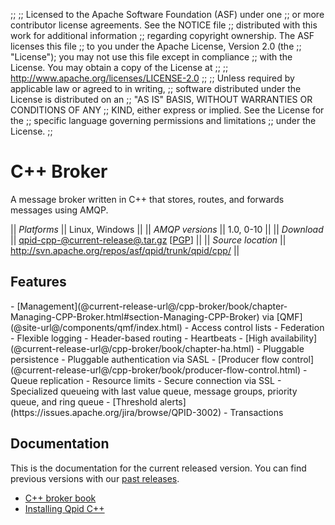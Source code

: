 ;;
;; Licensed to the Apache Software Foundation (ASF) under one
;; or more contributor license agreements.  See the NOTICE file
;; distributed with this work for additional information
;; regarding copyright ownership.  The ASF licenses this file
;; to you under the Apache License, Version 2.0 (the
;; "License"); you may not use this file except in compliance
;; with the License.  You may obtain a copy of the License at
;; 
;;   http://www.apache.org/licenses/LICENSE-2.0
;; 
;; Unless required by applicable law or agreed to in writing,
;; software distributed under the License is distributed on an
;; "AS IS" BASIS, WITHOUT WARRANTIES OR CONDITIONS OF ANY
;; KIND, either express or implied.  See the License for the
;; specific language governing permissions and limitations
;; under the License.
;;

# C++ Broker

A message broker written in C++ that stores, routes, and forwards
messages using AMQP.

  || *Platforms* || Linux, Windows ||
  || *AMQP versions* || 1.0, 0-10 ||
  || *Download* || [qpid-cpp-@current-release@.tar.gz](http://www.apache.org/dyn/closer.cgi/qpid/@current-release@/qpid-cpp-@current-release@.tar.gz) \[[PGP](http://www.apache.org/dist/qpid/@current-release@/qpid-cpp-@current-release@.tar.gz.asc)] ||
  || *Source location* ||  <http://svn.apache.org/repos/asf/qpid/trunk/qpid/cpp/> ||

## Features

<div class="two-column" markdown="1">
 - [Management](@current-release-url@/cpp-broker/book/chapter-Managing-CPP-Broker.html#section-Managing-CPP-Broker) via [QMF](@site-url@/components/qmf/index.html)
 - Access control lists
 - Federation
 - Flexible logging
 - Header-based routing
 - Heartbeats
 - [High availability](@current-release-url@/cpp-broker/book/chapter-ha.html)
 - Pluggable persistence
 - Pluggable authentication via SASL
 - [Producer flow control](@current-release-url@/cpp-broker/book/producer-flow-control.html)
 - Queue replication
 - Resource limits
 - Secure connection via SSL
 - Specialized queueing with last value queue, message groups, priority queue, and ring queue
 - [Threshold alerts](https://issues.apache.org/jira/browse/QPID-3002)
 - Transactions
</div>

## Documentation

This is the documentation for the current released version.  You can
find previous versions with our
[past releases](@site-url@/releases/index.html#past-releases).

 - [C++ broker book](@current-release-url@/cpp-broker/book/index.html)
 - [Installing Qpid C++](http://svn.apache.org/repos/asf/qpid/tags/@current-release@/qpid/cpp/INSTALL)
